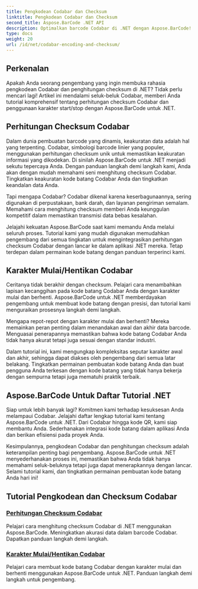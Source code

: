 ```yaml
---
title: Pengkodean Codabar dan Checksum
linktitle: Pengkodean Codabar dan Checksum
second_title: Aspose.BarCode .NET API
description: Optimalkan barcode Codabar di .NET dengan Aspose.BarCode! Perhitungan master checksum untuk data yang akurat. Buat dengan mudah menggunakan karakter start/stop dengan tutorial kami.
type: docs
weight: 20
url: /id/net/codabar-encoding-and-checksum/
---
```

## Perkenalan

Apakah Anda seorang pengembang yang ingin membuka rahasia pengkodean Codabar dan penghitungan checksum di .NET? Tidak perlu mencari lagi! Artikel ini mendalami seluk-beluk Codabar, memberi Anda tutorial komprehensif tentang perhitungan checksum Codabar dan penggunaan karakter start/stop dengan Aspose.BarCode untuk .NET.

## Perhitungan Checksum Codabar
Dalam dunia pembuatan barcode yang dinamis, keakuratan data adalah hal yang terpenting. Codabar, simbologi barcode linier yang populer, menggunakan perhitungan checksum unik untuk memastikan keakuratan informasi yang dikodekan. Di sinilah Aspose.BarCode untuk .NET menjadi sekutu tepercaya Anda. Dengan panduan langkah demi langkah kami, Anda akan dengan mudah memahami seni menghitung checksum Codabar. Tingkatkan keakuratan kode batang Codabar Anda dan tingkatkan keandalan data Anda.

Tapi mengapa Codabar? Codabar dikenal karena keserbagunaannya, sering digunakan di perpustakaan, bank darah, dan layanan pengiriman semalam. Memahami cara menghitung checksum memberi Anda keunggulan kompetitif dalam memastikan transmisi data bebas kesalahan.

Jelajahi kekuatan Aspose.BarCode saat kami memandu Anda melalui seluruh proses. Tutorial kami yang mudah digunakan memudahkan pengembang dari semua tingkatan untuk mengintegrasikan perhitungan checksum Codabar dengan lancar ke dalam aplikasi .NET mereka. Tetap terdepan dalam permainan kode batang dengan panduan terperinci kami.

## Karakter Mulai/Hentikan Codabar
Ceritanya tidak berakhir dengan checksum. Pelajari cara menambahkan lapisan kecanggihan pada kode batang Codabar Anda dengan karakter mulai dan berhenti. Aspose.BarCode untuk .NET memberdayakan pengembang untuk membuat kode batang dengan presisi, dan tutorial kami menguraikan prosesnya langkah demi langkah.

Mengapa repot-repot dengan karakter mulai dan berhenti? Mereka memainkan peran penting dalam menandakan awal dan akhir data barcode. Menguasai penerapannya memastikan bahwa kode batang Codabar Anda tidak hanya akurat tetapi juga sesuai dengan standar industri.

Dalam tutorial ini, kami mengungkap kompleksitas seputar karakter awal dan akhir, sehingga dapat diakses oleh pengembang dari semua latar belakang. Tingkatkan permainan pembuatan kode batang Anda dan buat pengguna Anda terkesan dengan kode batang yang tidak hanya bekerja dengan sempurna tetapi juga mematuhi praktik terbaik.

## Aspose.BarCode Untuk Daftar Tutorial .NET
Siap untuk lebih banyak lagi? Komitmen kami terhadap kesuksesan Anda melampaui Codabar. Jelajahi daftar lengkap tutorial kami tentang Aspose.BarCode untuk .NET. Dari Codabar hingga kode QR, kami siap membantu Anda. Sederhanakan integrasi kode batang dalam aplikasi Anda dan berikan efisiensi pada proyek Anda.

Kesimpulannya, pengkodean Codabar dan penghitungan checksum adalah keterampilan penting bagi pengembang. Aspose.BarCode untuk .NET menyederhanakan proses ini, memastikan bahwa Anda tidak hanya memahami seluk-beluknya tetapi juga dapat menerapkannya dengan lancar. Selami tutorial kami, dan tingkatkan permainan pembuatan kode batang Anda hari ini!
## Tutorial Pengkodean dan Checksum Codabar
### [Perhitungan Checksum Codabar](./codabar-checksum-calculation/)
Pelajari cara menghitung checksum Codabar di .NET menggunakan Aspose.BarCode. Meningkatkan akurasi data dalam barcode Codabar. Dapatkan panduan langkah demi langkah.
### [Karakter Mulai/Hentikan Codabar](./codabar-start-stop-characters/)
Pelajari cara membuat kode batang Codabar dengan karakter mulai dan berhenti menggunakan Aspose.BarCode untuk .NET. Panduan langkah demi langkah untuk pengembang.